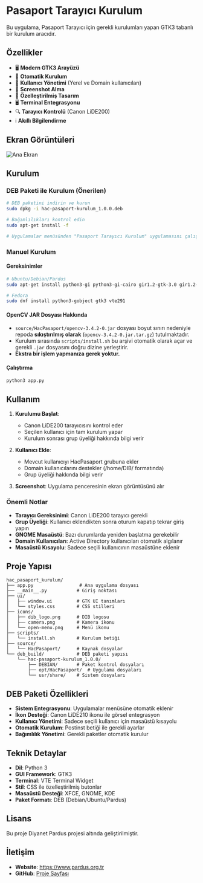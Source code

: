 # Pasaport Tarayıcı Kurulum

Bu uygulama, Pasaport Tarayıcı için gerekli kurulumları yapan GTK3 tabanlı bir kurulum aracıdır.

## Özellikler

- 🖥️ **Modern GTK3 Arayüzü**
- 🔧 **Otomatik Kurulum**
- 👥 **Kullanıcı Yönetimi** (Yerel ve Domain kullanıcıları)
- 📸 **Screenshot Alma**
- 🎨 **Özelleştirilmiş Tasarım**
- 🖥️ **Terminal Entegrasyonu**
- 🔍 **Tarayıcı Kontrolü** (Canon LiDE200)
- ℹ️ **Akıllı Bilgilendirme**

## Ekran Görüntüleri

![Ana Ekran](screenshots/main_window.png)

## Kurulum

### DEB Paketi ile Kurulum (Önerilen)

```bash
# DEB paketini indirin ve kurun
sudo dpkg -i hac-pasaport-kurulum_1.0.0.deb

# Bağımlılıkları kontrol edin
sudo apt-get install -f

# Uygulamalar menüsünden "Pasaport Tarayıcı Kurulum" uygulamasını çalıştırın
```

### Manuel Kurulum

#### Gereksinimler

```bash
# Ubuntu/Debian/Pardus
sudo apt-get install python3-gi python3-gi-cairo gir1.2-gtk-3.0 gir1.2-vte-2.91

# Fedora
sudo dnf install python3-gobject gtk3 vte291
```

#### OpenCV JAR Dosyası Hakkında

- `source/HacPasaport/opencv-3.4.2-0.jar` dosyası boyut sınırı nedeniyle repoda **sıkıştırılmış olarak** (`opencv-3.4.2-0.jar.tar.gz`) tutulmaktadır.
- Kurulum sırasında `scripts/install.sh` bu arşivi otomatik olarak açar ve gerekli `.jar` dosyasını doğru dizine yerleştirir.
- **Ekstra bir işlem yapmanıza gerek yoktur.**

#### Çalıştırma

```bash
python3 app.py
```

## Kullanım

1. **Kurulumu Başlat**: 
   - Canon LiDE200 tarayıcısını kontrol eder
   - Seçilen kullanıcı için tam kurulum yapar
   - Kurulum sonrası grup üyeliği hakkında bilgi verir

2. **Kullanıcı Ekle**: 
   - Mevcut kullanıcıyı HacPasaport grubuna ekler
   - Domain kullanıcılarını destekler (/home/DIB/ formatında)
   - Grup üyeliği hakkında bilgi verir

3. **Screenshot**: Uygulama penceresinin ekran görüntüsünü alır

### Önemli Notlar

- **Tarayıcı Gereksinimi**: Canon LiDE200 tarayıcı gerekli
- **Grup Üyeliği**: Kullanıcı eklendikten sonra oturum kapatıp tekrar giriş yapın
- **GNOME Masaüstü**: Bazı durumlarda yeniden başlatma gerekebilir
- **Domain Kullanıcıları**: Active Directory kullanıcıları otomatik algılanır
- **Masaüstü Kısayolu**: Sadece seçili kullanıcının masaüstüne eklenir

## Proje Yapısı

```
hac_pasaport_kurulum/
├── app.py                 # Ana uygulama dosyası
├── __main__.py           # Giriş noktası
├── ui/
│   ├── window.ui         # GTK UI tanımları
│   └── styles.css        # CSS stilleri
├── icons/
│   ├── dib_logo.png      # DIB logosu
│   ├── camera.png        # Kamera ikonu
│   └── open-menu.png     # Menü ikonu
├── scripts/
│   └── install.sh        # Kurulum betiği
├── source/
│   └── HacPasaport/      # Kaynak dosyalar
└── deb_build/            # DEB paketi yapısı
    └── hac-pasaport-kurulum_1.0.0/
        ├── DEBIAN/       # Paket kontrol dosyaları
        ├── opt/HacPasaport/  # Uygulama dosyaları
        └── usr/share/    # Sistem dosyaları
```

## DEB Paketi Özellikleri

- **Sistem Entegrasyonu**: Uygulamalar menüsüne otomatik eklenir
- **İkon Desteği**: Canon LiDE210 ikonu ile görsel entegrasyon
- **Kullanıcı Yönetimi**: Sadece seçili kullanıcı için masaüstü kısayolu
- **Otomatik Kurulum**: Postinst betiği ile gerekli ayarlar
- **Bağımlılık Yönetimi**: Gerekli paketler otomatik kurulur

## Teknik Detaylar

- **Dil**: Python 3
- **GUI Framework**: GTK3
- **Terminal**: VTE Terminal Widget
- **Stil**: CSS ile özelleştirilmiş butonlar
- **Masaüstü Desteği**: XFCE, GNOME, KDE
- **Paket Formatı**: DEB (Debian/Ubuntu/Pardus)

## Lisans

Bu proje Diyanet Pardus projesi altında geliştirilmiştir.

## İletişim

- **Website**: https://www.pardus.org.tr
- **GitHub**: [Proje Sayfası](https://github.com/serkanoyanik/Diyanet-Pasaport-Tarayici)